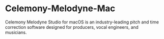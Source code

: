 # Celemony-Melodyne-Mac
Celemony Melodyne Studio for macOS is an industry-leading pitch and time correction software designed for producers, vocal engineers, and musicians.
